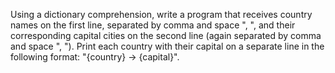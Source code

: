 Using a dictionary comprehension, write a program that receives country names on the first line, separated by comma and space ", ", and their corresponding capital cities on the second line (again separated by comma and space ", "). Print each country with their capital on a separate line in the following format: "{country} -> {capital}".